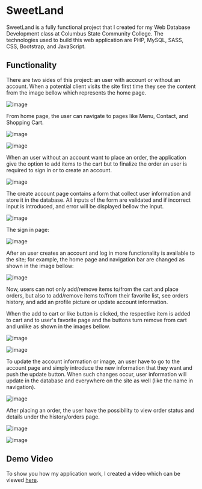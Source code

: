 # SweetLand
SweetLand is a fully functional project that I created for my Web Database Development class at Columbus State Community College.
The technologies used to build this web application are PHP, MySQL, SASS, CSS, Bootstrap, and JavaScript.

## Functionality 

There are two sides of this project: an user with account or without an account. When a potential client visits the site first time they see the content from the image bellow which represents the home page.

![image](img/welcome.png)

From home page, the user can navigate to pages like Menu, Contact, and Shopping Cart.

![image](img/menu_img.png)

![image](img/contact.png)

When an user without an account want to place an order, the application give the option to add items to the cart but to finalize the order an user is required to sign in or to create an account. 

![image](img/place_order.png)

The create account page contains a form that collect user information and store it in the database. All inputs of the form are validated and if incorrect input is introduced, and error will be displayed bellow the input.

![image](img/create_account.png)

The sign in page:

![image](img/log_in.png)

After an user creates an account and log in more functionality is available to the site; for example, the home page and navigation bar are changed as shown in the image bellow:
 
![image](img/welcome-user.png)

Now, users can not only add/remove items to/from the cart and place orders, but also to add/remove items to/from their favorite list, see orders history, and add an profile picture or update account information.

When the add to cart or like button is clicked, the respective item is added to cart and to user's favorite page and the buttons turn remove from cart and unlike as shown in the images bellow.

![image](img/like-unlike.png)

![image](img/favorites.png)

To update the account information or image, an user have to go to the account page and simply introduce the new information that they want and push the update button. When such changes occur, user information will update in the database and everywhere on the site as well (like the name in navigation). 

![image](img/update_account.png)

After placing an order, the user have the possibility to view order status and details under the history/orders page. 

![image](img/orders-history.png)

![image](img/order_details.png)


## Demo Video 

To show you how my application work, I created a video which can be viewed [here]().
